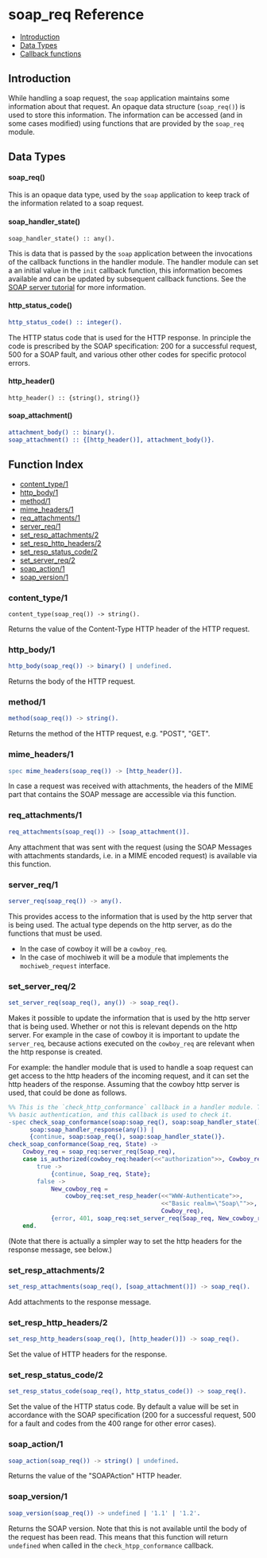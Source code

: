 # soap_req Reference #

- [Introduction](#introduction)
- [Data Types](#data-types)
- [Callback functions](#callback-function-index)

## Introduction ##
While handling a soap request, the `soap` application maintains some
information about that request. An opaque data structure (`soap_req()`) is
used to store this information. The information can be accessed (and in some cases modified) using functions that are provided by the `soap_req` module.


## Data Types

#### soap_req()
This is an opaque data type, used by the `soap` application to keep track of the information related to a soap request. 

#### soap_handler_state()

`soap_handler_state() :: any().`

This is data that is passed by the `soap` application between the invocations of the
callback functions in the handler module. The handler module can set a an 
initial value in the `init` callback function, this information becomes
available and can be updated by subsequent callback functions. See the [SOAP
server tutorial](soap_server_tutorial.md#the-init-callback) for more information.


#### http_status_code()

```erlang
http_status_code() :: integer().
```

The HTTP status code that is used for the HTTP response. In principle the code is prescribed by the SOAP specification: 200 for a successful request, 500 for a SOAP fault, and various other other codes for specific protocol errors. 

#### http_header()

`http_header() :: {string(), string()}`

#### soap_attachment()

```erlang
attachment_body() :: binary().
soap_attachment() :: {[http_header()], attachment_body()}.
```


## Function Index
- [content_type/1](#content_type1)
- [http_body/1](#http_body1)
- [method/1](#method1)
- [mime_headers/1](#mime_headers1)
- [req_attachments/1](#req_attachments1)
- [server_req/1](#server_req1)
- [set_resp_attachments/2](#set_resp_attachments2)
- [set_resp_http_headers/2](#set_resp_http_headers2)
- [set_resp_status_code/2](#set_resp_status_code2)
- [set_server_req/2](#set_server_req2)
- [soap_action/1](#soap_action1)
- [soap_version/1](#soap_version1)


### content_type/1 ###

```
content_type(soap_req()) -> string().
```

Returns the value of the Content-Type HTTP header of the HTTP request.

### http_body/1 ###

```erlang
http_body(soap_req()) -> binary() | undefined.
```

Returns the body of the HTTP request.

### method/1 ###

```erlang
method(soap_req()) -> string().
```

Returns the method of the HTTP request, e.g. "POST", "GET".

### mime_headers/1 ###


```erlang
spec mime_headers(soap_req()) -> [http_header()].
```

In case a request was received with attachments, the headers of the MIME
part that contains the SOAP message are accessible via this function. 

### req_attachments/1 ###

```erlang
req_attachments(soap_req()) -> [soap_attachment()].
```

Any attachment that was sent with the request (using the SOAP Messages with
attachments standards, i.e. in a MIME encoded request) is available via
this function.


### server_req/1 ###

```erlang
server_req(soap_req()) -> any().
```

This provides access to the information that is used by the http server
that is being used. The actual type depends on the http server, as do the functions that must be used.

- In the case of cowboy it will be a `cowboy_req`. 
- In the case of mochiweb it will be a module that implements the
  `mochiweb_request` interface. 


### set_server_req/2 ###

```erlang
set_server_req(soap_req(), any()) -> soap_req().
```

Makes it possible to update the information that is used by the http server
that is being used. Whether or not this is relevant depends on the http
server. For example in the case of cowboy it is important to update the
`server_req`, because actions executed on the `cowboy_req` are relevant 
when the http response is created.

For example: the handler module that is used to handle a soap request can
get access to the http headers of the incoming request, and it can set the
http headers of the response. Assuming that the cowboy http server is used,
that could be done as follows.

```erlang
%% This is the `check_http_conformance` callback in a handler module. This service uses 
%% basic authentication, and this callback is used to check it.
-spec check_soap_conformance(soap:soap_req(), soap:soap_handler_state()) ->  
      soap:soap_handler_response(any()) | 
      {continue, soap:soap_req(), soap:soap_handler_state()}.
check_soap_conformance(Soap_req, State) ->  
    Cowboy_req = soap_req:server_req(Soap_req),
    case is_authorized(cowboy_req:header(<<"authorization">>, Cowboy_req)) of
        true ->
            {continue, Soap_req, State};
        false ->
            New_cowboy_req =
                cowboy_req:set_resp_header(<<"WWW-Authenticate">>, 
                                           <<"Basic realm=\"Soap\"">>,
                                           Cowboy_req),
            {error, 401, soap_req:set_server_req(Soap_req, New_cowboy_req), State}
    end.
```

(Note that there is actually a simpler way to set the http headers for the
response message, see below.)

### set_resp_attachments/2 ###

```erlang
set_resp_attachments(soap_req(), [soap_attachment()]) -> soap_req().
```

Add attachments to the response message.

### set_resp_http_headers/2 ###

```erlang
set_resp_http_headers(soap_req(), [http_header()]) -> soap_req().
```

Set the value of HTTP headers for the response.

### set_resp_status_code/2 ###

```erlang
set_resp_status_code(soap_req(), http_status_code()) -> soap_req().
```

Set the value of the HTTP status code. By default a value will be set in
accordance with the SOAP specification (200 for a successful request, 500
for a fault and codes from the 400 range for other error cases).


### soap_action/1 ###

```erlang
soap_action(soap_req()) -> string() | undefined.
```

Returns the value of the "SOAPAction" HTTP header.

### soap_version/1 ###


```erlang
soap_version(soap_req()) -> undefined | '1.1' | '1.2'.
```

Returns the SOAP version. Note that this is not available until the body of
the request has been read. This means that this function will return
`undefined` when called in the `check_htpp_conformance` callback.

